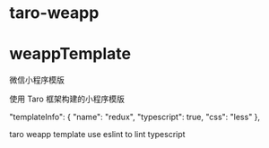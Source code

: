 # taro-weapp 

# weappTemplate

微信小程序模版

使用 Taro 框架构建的小程序模版

"templateInfo": {
  "name": "redux",
  "typescript": true,
  "css": "less"
},

taro weapp template use eslint to lint typescript
